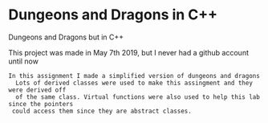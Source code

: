 # Dungeons and Dragons in C++
Dungeons and Dragons but in C++


This project was made in May 7th 2019, but I never had a github account until now 




    In this assignment I made a simplified version of dungeons and dragons 
      Lots of derived classes were used to make this assingment and they were derived off
      of the same class. Virtual functions were also used to help this lab since the pointers
     could access them since they are abstract classes.
